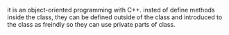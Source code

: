 it is an object-oriented programming with C++. insted of define methods inside the class, they can be defined outside of the class and introduced to the class as freindly so they can use private parts of class.